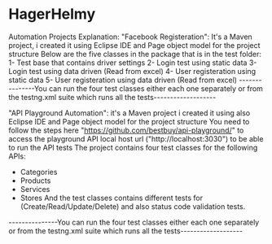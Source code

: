 # HagerHelmy
Automation Projects Explanation:
"Facebook Registeration":
It's a Maven project, i created it using Eclipse IDE and Page object model for the project structure
Below are the five classes in the package that is in the test folder:
1- Test base that contains driver settings
2- Login test using static data
3- Login test using data driven (Read from excel)
4- User registeration using static data
5- User registeration using data driven (Read from excel)
---------------You can run the four test classes either each one separately or from the testng.xml suite which runs all the tests-------------------


"API Playground Automation":
it's a Maven project i created it using also Eclipse IDE and Page object model for the project structure
You need to follow the steps here "https://github.com/bestbuy/api-playground/" to access the playground API local host url ("http://localhost:3030") 
to be able to run the API tests
The project contains four test classes for the following APIs:
- Categories 
- Products 
- Services
- Stores
And the test classes contains different tests for (Create/Read/Update/Delete) and also status code validation tests. 

---------------You can run the four test classes either each one separately or from the testng.xml suite which runs all the tests-------------------

